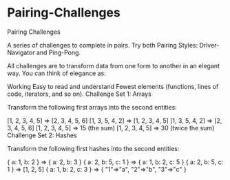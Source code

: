 # Pairing-Challenges

Pairing Challenges

A series of challenges to complete in pairs. Try both Pairing Styles: Driver-Navigator and Ping-Pong.

All challenges are to transform data from one form to another in an elegant way. You can think of elegance as:

Working
Easy to read and understand
Fewest elements (functions, lines of code, iterators, and so on).
Challenge Set 1: Arrays

Transform the following first arrays into the second entities:

[1, 2, 3, 4, 5] => [2, 3, 4, 5, 6]
[1, 3, 5, 4, 2] => [1, 2, 3, 4, 5]
[1, 3, 5, 4, 2] => [2, 3, 4, 5, 6]
[1, 2, 3, 4, 5] => 15 (the sum)
[1, 2, 3, 4, 5] => 30 (twice the sum)
Challenge Set 2: Hashes

Transform the following first hashes into the second entities:

{ a: 1, b: 2 } => { a: 2, b: 3 }
{ a: 2, b: 5, c: 1 } => { a: 1, b: 2, c: 5 }
{ a: 2, b: 5, c: 1 } => [1, 2, 5]
{ a: 1, b: 2, c: 3 } => { "1"=>"a", "2"=>"b", "3"=>"c" }
